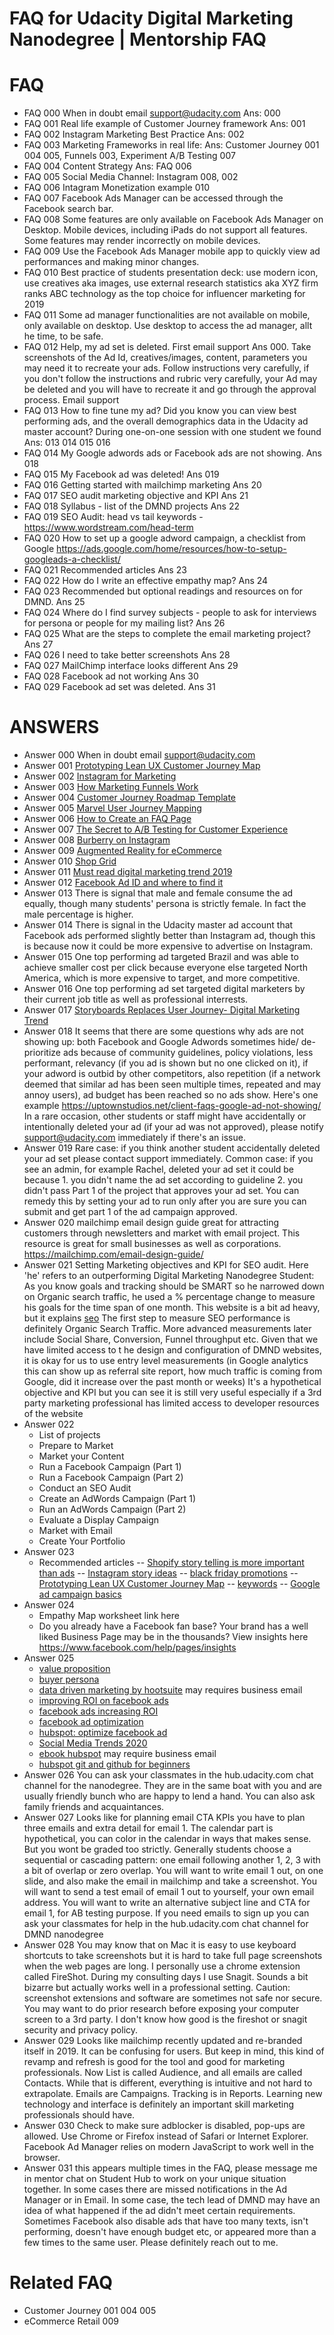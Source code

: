 # FAQ for Udacity Digital Marketing Nanodegree | Mentorship FAQ

# FAQ
- FAQ 000	When in doubt email support@udacity.com Ans: 000
- FAQ 001	Real life example of Customer Journey framework Ans: 001
- FAQ 002	Instagram Marketing Best Practice Ans: 002
- FAQ 003	Marketing Frameworks in real life: Ans: Customer Journey 001 004 005, Funnels 003, Experiment A/B Testing 007
- FAQ 004	Content Strategy Ans: FAQ 006
- FAQ 005	Social Media Channel: Instagram 008, 002
- FAQ 006	Intagram Monetization example 010
- FAQ 007	Facebook Ads Manager can be accessed through the Facebook search bar.
- FAQ 008	Some features are only available on Facebook Ads Manager on Desktop. Mobile devices, including iPads do not support all features. Some features may render incorrectly on mobile devices.
- FAQ 009	Use the Facebook Ads Manager mobile app to quickly view ad performances and making minor changes.
- FAQ 010	Best practice of students presentation deck: use modern icon, use creatives aka images, use external research statistics aka XYZ firm ranks ABC technology as the top choice for influencer marketing for 2019
- FAQ 011	Some ad manager functionalities are not available on mobile, only available on desktop. Use desktop to access the ad manager, allt he time, to be safe.
- FAQ 012	Help, my ad set is deleted. First email support Ans 000. Take screenshots of the Ad Id, creatives/images, content, parameters you may need it to recreate your ads. Follow instructions very carefully, if you don't follow the instructions and rubric very carefully, your Ad may be deleted and you will have to recreate it and go through the approval process. Email support
- FAQ 013	How to fine tune my ad? Did you know you can view best performing ads, and the overall demographics data in the Udacity ad master account? During one-on-one session with one student we found Ans: 013 014 015 016
- FAQ 014	My Google adwords ads or Facebook ads are not showing. Ans 018
- FAQ 015	My Facebook ad was deleted! Ans 019
- FAQ 016	Getting started with mailchimp marketing Ans 20
- FAQ 017	SEO audit marketing objective and KPI Ans 21
- FAQ 018	Syllabus - list of the DMND projects Ans 22
- FAQ 019	SEO Audit: head vs tail keywords - https://www.wordstream.com/head-term
- FAQ 020	How to set up a google adword campaign, a checklist from Google https://ads.google.com/home/resources/how-to-setup-googleads-a-checklist/
- FAQ 021	Recommended articles Ans 23
- FAQ 022	How do I write an effective empathy map? Ans 24
- FAQ 023	Recommended but optional readings and resources on for DMND.  Ans 25
- FAQ 024	Where do I find survey subjects - people to ask for interviews for persona or people for my mailing list? Ans 26
- FAQ 025	What are the steps to complete the email marketing project? Ans 27
- FAQ 026	I need to take better screenshots Ans 28
- FAQ 027	MailChimp interface looks different Ans 29
- FAQ 028	Facebook ad not working Ans 30
- FAQ 029	Facebook ad set was deleted. Ans 31

# ANSWERS
- Answer 000 When in doubt email support@udacity.com
- Answer 001 [Prototyping Lean UX Customer Journey Map](https://blog.marvelapp.com/proto-journey-lean-ux-customer-journey-map/)
- Answer 002 [Instagram for Marketing](https://www.shopify.com/blog/instagram-marketing)
- Answer 003 [How Marketing Funnels Work](https://www.canva.com/learn/how-marketing-funnels-work/)
- Answer 004 [Customer Journey Roadmap Template](https://www.sketchappsources.com/free-source/2688-customer-journey-roadmap-template-sketch-freebie-resource.html)
- Answer 005 [Marvel User Journey Mapping](https://blog.marvelapp.com/beginners-guide-user-journey-mapping/)
- Answer 006 [How to Create an FAQ Page](https://www.shopify.com/blog/120928069-how-to-create-faq-page)
- Answer 007 [The Secret to A/B Testing for Customer Experience](https://www.gartner.com/smarterwithgartner/the-secret-to-ab-testing-for-customer-experience/)
- Answer 008 [Burberry on Instagram](https://www.webbyawards.com/news/webby-instagram-all-stars-bseries)
- Answer 009 [Augmented Reality for eCommerce](https://www.shopify.com/blog/augmented-reality-commerce)
- Answer 010 [Shop Grid](https://buffer.com/shop-grid)
- Answer 011 [Must read digital marketing trend 2019](https://medium.com/growth-hackers-guide/must-read-articles-in-2019-for-growth-hackers-and-digital-marketers-65b81897e25a)
- Answer 012 [Facebook Ad ID and where to find it](https://www.facebook.com/business/help/1492627900875762)
- Answer 013 There is signal that male and female consume the ad equally, though many students' persona is strictly female. In fact the male percentage is higher. 
- Answer 014 There is signal in the Udacity master ad account that Facebook ads performed slightly better than Instagram ad, though this is because now it could be more expensive to advertise on Instagram. 
- Answer 015 One top performing ad targeted Brazil and was able to achieve smaller cost per click because everyone else targeted North America, which is more expensive to target, and more competitive.
- Answer 016 One top performing ad set targeted digital marketers by their current job title as well as professional interrests.
- Answer 017 [Storyboards Replaces User Journey- Digital Marketing Trend](https://www.invisionapp.com/inside-design/user-journey-storyboards)
- Answer 018 It seems that there are some questions why ads are not showing up: both Facebook and Google Adwords sometimes hide/ de-prioritize ads because of community guidelines, policy violations, less performant, relevancy (if you ad is shown but no one clicked on it), if your adword is outbid by other competitors, also repetition (if a network deemed that similar ad has been seen multiple times, repeated and may annoy users), ad budget has been reached so no ads show. Here's one example https://uptownstudios.net/client-faqs-google-ad-not-showing/ In a rare occasion, other students or staff might have accidentally or intentionally deleted your ad (if your ad was not approved), please notify support@udacity.com immediately if there's an issue.
- Answer 019 Rare case: if you think another student accidentally deleted your ad set please contact support immediately. Common case: if you see an admin, for example Rachel, deleted your ad set it could be because 1. you didn't name the ad set according to guideline 2. you didn't pass Part 1 of the project that approves your ad set. You can remedy this by setting your ad to run only after you are sure you can submit and get part 1 of the ad campaign approved. 
- Answer 020 mailchimp email design guide great for attracting customers through newsletters and market with email project. This resource is great for small businesses as well as corporations. https://mailchimp.com/email-design-guide/
- Answer 021 
Setting Marketing objectives and KPI for SEO audit. Here 'he' refers to an outperforming Digital Marketing Nanodegree Student:  As you know goals and tracking should be SMART so he narrowed down on Organic search traffic, he used a % percentage change to measure his goals for the time span of one month. This website is a bit ad heavy, but it explains [seo](https://cognitiveseo.com/blog/15516/measure-seo-efforts/) The first step to measure SEO performance is definitely Organic Search Traffic. More advanced measurements later include Social Share, Conversion, Funnel throughput etc. Given that we have limited access to t he design and configuration of DMND websites, it is okay for us to use entry level measurements (in Google analytics this can show up as referral site report, how much traffic is coming from Google, did it increase over the past month or weeks) It's a hypothetical objective and KPI but you can see it is still very useful especially if a 3rd party marketing professional has limited access to developer resources of the website
- Answer 022
	- List of projects
	- Prepare to Market
	- Market your Content
	- Run a Facebook Campaign (Part 1)
	- Run a Facebook Campaign (Part 2)
	- Conduct an SEO Audit
	- Create an AdWords Campaign (Part 1)
	- Run an AdWords Campaign (Part 2)
	- Evaluate a Display Campaign
	- Market with Email
	- Create Your Portfolio
- Answer 023
	- Recommended articles
	-- [Shopify story telling is more important than ads](https://www.shopify.com/blog/superfithero-storytelling)
	-- [Instagram story ideas](https://www.shopify.com/blog/instagram-stories-ideas)
	-- [black friday promotions](https://www.shopify.com/blog/black-friday-cyber-monday-shopify-apps?)
	-- [Prototyping Lean UX Customer Journey Map](https://blog.marvelapp.com/proto-journey-lean-ux-customer-journey-map/)
	-- [keywords](https://www.wordstream.com/head-term)
	-- [Google ad campaign basics](https://ads.google.com/home/resources/how-to-setup-googleads-a-checklist/)
- Answer 024
	- Empathy Map worksheet link here
	- Do you already have a Facebook fan base? Your brand has a well liked Business Page may be in the thousands? View insights here https://www.facebook.com/help/pages/insights
- Answer 025
	- [value proposition](https://blog.hubspot.com/marketing/write-value-proposition)
	- [buyer persona](https://blog.hubspot.com/marketing/buyer-persona-examples)
	- [data driven marketing by hootsuite]( https://offers.hubspot.com/data-driven-marketers-guide-templates-analytics-reporting-automation) may requires business email
	- [improving ROI on facebook ads](https://www.searchenginepeople.com/blog/improve-marketing-roi-facebook-ads.html)
	- [facebook ads increasing ROI](https://taktical.co/6-awesome-facebook-advertising-hacks-to-increase-roi/)
	- [facebook ad optimization](https://adespresso.com/guides/facebook-ads-optimization/)
	- [hubspot: optimize facebook ad](https://offers.hubspot.com/how-to-optimize-your-facebook-ads)
	- [Social Media Trends 2020](https://offers.hubspot.com/social-media-trends-2020)
	- [ebook hubspot](https://offers.hubspot.com/ebook-templates) may require business email
	- [hubspot git and github for beginners](https://product.hubspot.com/blog/git-and-github-tutorial-for-beginners)
- Answer 026 You can ask your classmates in the hub.udacity.com chat channel for the nanodegree. They are in the same boat with you and are usually friendly bunch who are happy to lend a hand. You can also ask family friends and acquaintances. 
- Answer 027 Looks like for planning email CTA KPIs you have to plan three emails and extra detail for email 1. The calendar part is hypothetical, you can color in the calendar in ways that makes sense. But you wont be graded too strictly. Generally students choose a sequential or cascading pattern: one email following another 1, 2, 3 with a bit of overlap or zero overlap. You will want to write email 1 out, on one slide, and also make the email in mailchimp and take a screenshot. You will want to send a test email of email 1 out to yourself, your own email address. You will want to write an alternative subject line and CTA for email 1, for AB testing purpose. If you need emails to sign up you can ask your classmates for help in the hub.udacity.com chat channel for DMND nanodegree
- Answer 028 You may know that on Mac it is easy to use keyboard shortcuts to take screenshots but it is hard to take full page screenshots when the web pages are long. I personally use a chrome extension called FireShot. During my consulting days I use Snagit. Sounds a bit bizarre but actually works well in a professional setting. Caution: screenshot extensions and software are sometimes not safe nor secure. You may want to do prior research before exposing your computer screen to a 3rd party. I don't know how good is the fireshot or snagit security and privacy policy.
- Answer 029 Looks like mailchimp recently updated and re-branded itself in 2019. It can be confusing for users. But keep in mind, this kind of revamp and refresh is good for the tool and good for marketing professionals. Now List is called Audience, and all emails are called Contacts. While that is different, everything is intuitive and not hard to extrapolate. Emails are Campaigns. Tracking is in Reports. Learning new technology and interface is definitely an important skill marketing professionals should have. 
- Answer 030 Check to make sure adblocker is disabled, pop-ups are allowed. Use Chrome or Firefox instead of Safari or Internet Explorer. Facebook Ad Manager relies on modern JavaScript to work well in the browser.
- Answer 031 this appears multiple times in the FAQ, please message me in mentor chat on Student Hub to work on your unique situation together. In some cases there are missed notifications in the Ad Manager or in Email. In some case, the tech lead of DMND may have an idea of what happened if the ad didn't meet certain requirements. Sometimes Facebook also disable ads that have too many texts, isn't performing, doesn't have enough budget etc, or appeared more than a few times to the same user. Please definitely reach out to me. 

# Related FAQ 
- Customer Journey 001 004 005
- eCommerce Retail 009





